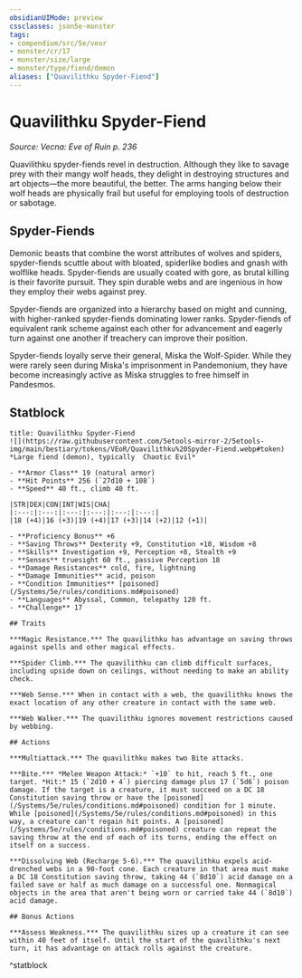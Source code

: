 ```yaml
---
obsidianUIMode: preview
cssclasses: json5e-monster
tags:
- compendium/src/5e/veor
- monster/cr/17
- monster/size/large
- monster/type/fiend/demon
aliases: ["Quavilithku Spyder-Fiend"]
---
```

# Quavilithku Spyder-Fiend
*Source: Vecna: Eve of Ruin p. 236*  

Quavilithku spyder-fiends revel in destruction. Although they like to savage prey with their mangy wolf heads, they delight in destroying structures and art objects—the more beautiful, the better. The arms hanging below their wolf heads are physically frail but useful for employing tools of destruction or sabotage.

## Spyder-Fiends

Demonic beasts that combine the worst attributes of wolves and spiders, spyder-fiends scuttle about with bloated, spiderlike bodies and gnash with wolflike heads. Spyder-fiends are usually coated with gore, as brutal killing is their favorite pursuit. They spin durable webs and are ingenious in how they employ their webs against prey.

Spyder-fiends are organized into a hierarchy based on might and cunning, with higher-ranked spyder-fiends dominating lower ranks. Spyder-fiends of equivalent rank scheme against each other for advancement and eagerly turn against one another if treachery can improve their position.

Spyder-fiends loyally serve their general, Miska the Wolf-Spider. While they were rarely seen during Miska's imprisonment in Pandemonium, they have become increasingly active as Miska struggles to free himself in Pandesmos.

## Statblock

```ad-statblock
title: Quavilithku Spyder-Fiend
![](https://raw.githubusercontent.com/5etools-mirror-2/5etools-img/main/bestiary/tokens/VEoR/Quavilithku%20Spyder-Fiend.webp#token)
*Large fiend (demon), typically  Chaotic Evil*

- **Armor Class** 19 (natural armor)
- **Hit Points** 256 (`27d10 + 108`)
- **Speed** 40 ft., climb 40 ft.

|STR|DEX|CON|INT|WIS|CHA|
|:---:|:---:|:---:|:---:|:---:|:---:|
|18 (+4)|16 (+3)|19 (+4)|17 (+3)|14 (+2)|12 (+1)|

- **Proficiency Bonus** +6
- **Saving Throws** Dexterity +9, Constitution +10, Wisdom +8
- **Skills** Investigation +9, Perception +8, Stealth +9
- **Senses** truesight 60 ft., passive Perception 18
- **Damage Resistances** cold, fire, lightning
- **Damage Immunities** acid, poison
- **Condition Immunities** [poisoned](/Systems/5e/rules/conditions.md#poisoned)
- **Languages** Abyssal, Common, telepathy 120 ft.
- **Challenge** 17

## Traits

***Magic Resistance.*** The quavilithku has advantage on saving throws against spells and other magical effects.

***Spider Climb.*** The quavilithku can climb difficult surfaces, including upside down on ceilings, without needing to make an ability check.

***Web Sense.*** When in contact with a web, the quavilithku knows the exact location of any other creature in contact with the same web.

***Web Walker.*** The quavilithku ignores movement restrictions caused by webbing.

## Actions

***Multiattack.*** The quavilithku makes two Bite attacks.

***Bite.*** *Melee Weapon Attack:* `+10` to hit, reach 5 ft., one target. *Hit:* 15 (`2d10 + 4`) piercing damage plus 17 (`5d6`) poison damage. If the target is a creature, it must succeed on a DC 18 Constitution saving throw or have the [poisoned](/Systems/5e/rules/conditions.md#poisoned) condition for 1 minute. While [poisoned](/Systems/5e/rules/conditions.md#poisoned) in this way, a creature can't regain hit points. A [poisoned](/Systems/5e/rules/conditions.md#poisoned) creature can repeat the saving throw at the end of each of its turns, ending the effect on itself on a success.

***Dissolving Web (Recharge 5-6).*** The quavilithku expels acid-drenched webs in a 90-foot cone. Each creature in that area must make a DC 18 Constitution saving throw, taking 44 (`8d10`) acid damage on a failed save or half as much damage on a successful one. Nonmagical objects in the area that aren't being worn or carried take 44 (`8d10`) acid damage.

## Bonus Actions

***Assess Weakness.*** The quavilithku sizes up a creature it can see within 40 feet of itself. Until the start of the quavilithku's next turn, it has advantage on attack rolls against the creature.
```
^statblock
